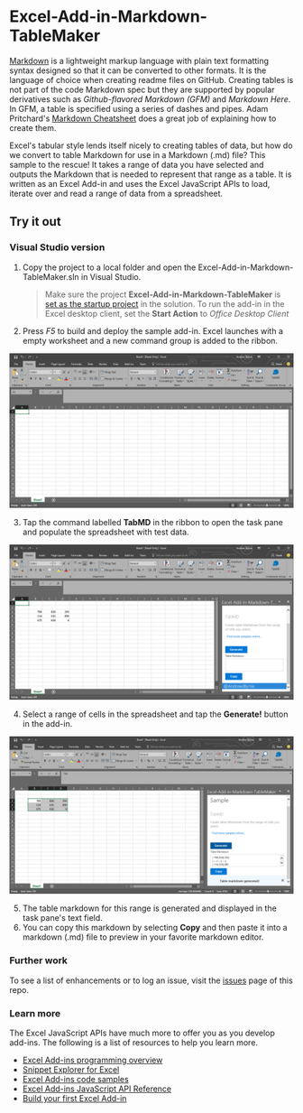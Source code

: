 # Excel-Add-in-Markdown-TableMaker

[Markdown](https://en.wikipedia.org/wiki/Markdown) is a lightweight markup language with plain text formatting syntax designed so that it can be converted to other formats. It is the language of choice when creating readme files on GitHub. Creating tables is not part of the code Markdown spec but they are supported by popular derivatives such as *Github-flavored Markdown (GFM)* and *Markdown Here*. In GFM, a table is specified using a series of dashes and pipes. Adam Pritchard's [Markdown Cheatsheet](https://github.com/adam-p/markdown-here/wiki/Markdown-Cheatsheet#tables)  does a great job of explaining how to create them. 

Excel's tabular style lends itself nicely to creating tables of data, but how do we convert to table Markdown for use in a Markdown (.md) file? This sample to the rescue! It takes a range of data you have selected and outputs the Markdown that is needed to represent that range as a table. It is written as an Excel Add-in and uses the Excel JavaScript APIs to load, iterate over and read a range of data from a spreadsheet.  

## Try it out

### Visual Studio version
1.  Copy the project to a local folder and open the Excel-Add-in-Markdown-TableMaker.sln in Visual Studio.

    > Make sure the project **Excel-Add-in-Markdown-TableMaker** is [set as the startup project](https://msdn.microsoft.com/library/a1awth7y.aspx) in the solution. To run the add-in in the Excel desktop client, set the **Start Action** to *Office Desktop Client*
    
    
2.  Press *F5* to build and deploy the sample add-in. Excel launches with a empty worksheet and a new command group is added to the ribbon.  
        
  ![](https://github.com/AndrewJByrne/Excel-Add-in-Markdown-TableMaker/blob/master/readme-images/launch.PNG)

3.  Tap the command labelled **TabMD** in the ribbon to open the task pane and populate the spreadsheet with test data. 

  ![](https://github.com/AndrewJByrne/Excel-Add-in-Markdown-TableMaker/blob/master/readme-images/open-tab.PNG)
  
4.  Select a range of cells in the spreadsheet and tap the **Generate!** button in the add-in.

  ![](https://github.com/AndrewJByrne/Excel-Add-in-Markdown-TableMaker/blob/master/readme-images/generate.PNG)
  
5.  The table markdown for this range is generated and displayed in the task pane's text field. 
6.  You can copy this markdown by selecting **Copy** and then paste it into a markdown (.md) file to preview in your favorite markdown editor. 

### Further work
To see a list of enhancements or to log an issue, visit the [issues](https://github.com/AndrewJByrne/Excel-Add-in-Markdown-TableMaker/issues) page of this repo. 


### Learn more

The Excel JavaScript APIs have much more to offer you as you develop add-ins. The following is a list of resources to help you learn more.  

* [Excel Add-ins programming overview](https://github.com/OfficeDev/office-js-docs/blob/master/excel/excel-add-ins-programming-overview.md)
*  [Snippet Explorer for Excel](http://officesnippetexplorer.azurewebsites.net/#/snippets/excel)
*  [Excel Add-ins code samples](https://github.com/OfficeDev/office-js-docs/blob/master/excel/excel-add-ins-code-samples.md) 
* [Excel Add-ins JavaScript API Reference](https://github.com/OfficeDev/office-js-docs/blob/master/excel/excel-add-ins-javascript-reference.md)
* [Build your first Excel Add-in](https://github.com/OfficeDev/office-js-docs/blob/master/excel/build-your-first-excel-add-in.md)
